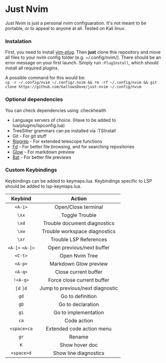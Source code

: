 # Just Nvim
Just Nvim is just a personal nvim configuaration. It's not meant to be portable, or to appeal to anyone at all. Tested on Kali linux.

### Instalation
First, you need to install [vim-plug](https://github.com/junegunn/vim-plug).
Then **just** clone this repository and move all files to your nvim config folder (e.g. ~/.config/nvim/).
There should be an error message on your first launch. Simply run `:PlugInstall`, which should install all required plugins.  
  
A possible command for this would be:  
`cp -r ~/.config/nvim ~/.config/.nvim && rm -rf ~/.config/nvim && git clone https://github.com/GallowsDove/just-nvim ~/.config/nvim`

### Optional dependencies
You can check dependencies using :checkhealth

- Language servers of choice. (Have to be added to lua/plugins/lspconfig.lua)
- TreeSitter grammars can pe installed via :TSInstall
- Git - For git stuff
- [Ripgrep](https://github.com/BurntSushi/ripgrep) - For extended telescope functions
- [Fd](https://github.com/sharkdp/fd) - For better file browsing, and for searching repositories
- [Glow](https://github.com/charmbracelet/glow) - For markdown preview
- [Bat](https://github.com/sharkdp/bat) - For better file previews


### Custom Keybindings

Keybindings can be added to keymaps.lua.
Keybindings specific to LSP should be added to lsp-keymaps.lua.

| Keybind         | Action                                 |
|:---------------:|:--------------------------------------:|
| `<A-i>`         | Open/Close terminal                    |
| `\xx`           | Toggle Trouble                         |
| `\xd`           | Trouble document diagnostics           |
| `\xw`           | Trouble workspace diagnostics          |
| `\xr`           | Trouble LSP References                 |
| `<A-[>` `<A-]>` | Open previous/next buffer              |
| `<C-t>`         | Open Nvim Tree                         |
| `<A-p>`         | Markdown Glow preview                  |
| `<A-q>`         | Close current buffer                   |
| `!<A-q>`        | Force close current buffer             |
| `[d`  `]d`      | Jump to previous/next diagnostic       |
| `gd`            | Go to definition                       |
| `gD`            | Go to declaration                      |
| `gi`            | Go to implementation                   |
| `ca`            | Code action                            |
| `<space>ca`     | Extended code action menu              |
| `gr`            | Rename                                 |
| `K`             | Show hover doc                         |
| `<space>d`      | Show line diagnostics                  |

